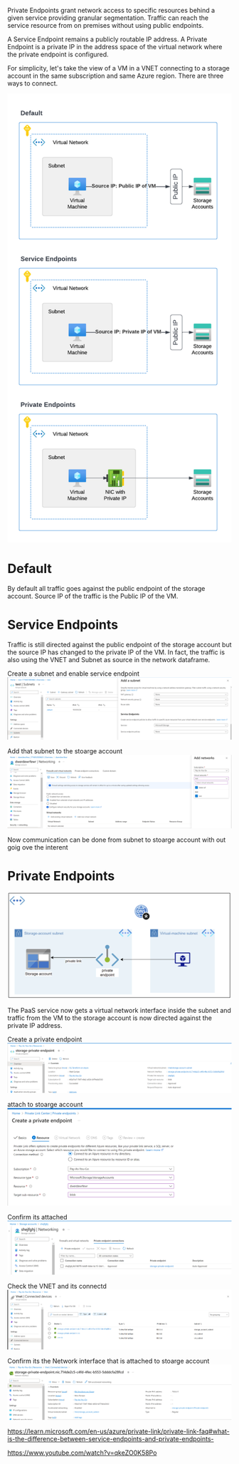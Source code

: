 Private Endpoints grant network access to specific resources behind a given service providing granular segmentation. Traffic can reach the service resource from on premises without using public endpoints.

A Service Endpoint remains a publicly routable IP address. A Private Endpoint is a private IP in the address space of the virtual network where the private endpoint is configured.

For simplicity, let's take the view of a VM in a VNET connecting to a storage account in the same subscription and same Azure region. There are three ways to connect.


<img src="images/2.png">

# Default

By default all traffic goes against the public endpoint of the storage account. Source IP of the traffic is the Public IP of the VM.


# Service Endpoints

Traffic is still directed against the public endpoint of the storage account but the source IP has changed to the private IP of the VM. In fact, the traffic is also using the VNET and Subnet as source in the network dataframe.

Create a subnet and enable service endpoint 
<img src="images/10.png">

Add that subnet to the stoarge account 
<img src="images/11.png">


Now communication can be done from subnet to stoarge account with out goig ove the interent

# Private Endpoints
<img src="images/1.png">

The PaaS service now gets a virtual network interface inside the subnet and traffic from the VM to the storage account is now directed against the private IP address.



Create  a private endpoint  
<img src="images/5.png">

attach to stoarge account
<img src="images/15.png">

Confirm its attached 
<img src="images/6.png">

Check the VNET and its connectd
<img src="images/7.png">

Confirm its the Network interface that is attached to stoarge account 
<img src="images/8.png">






https://learn.microsoft.com/en-us/azure/private-link/private-link-faq#what-is-the-difference-between-service-endpoints-and-private-endpoints-

https://www.youtube.com/watch?v=qkeZO0K58Po